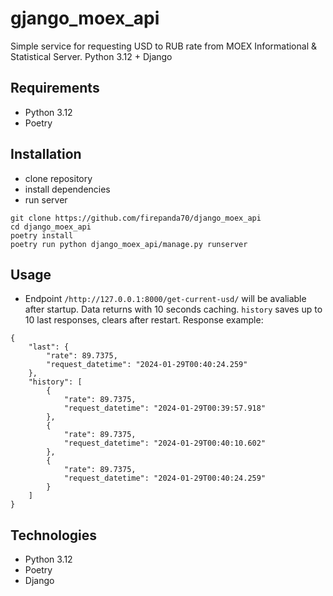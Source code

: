 # gjango_moex_api
Simple service for requesting USD to RUB rate from MOEX Informational &amp; Statistical Server. Python 3.12 + Django

## Requirements
- Python 3.12
- Poetry

## Installation
- clone repository
- install dependencies
- run server
```
git clone https://github.com/firepanda70/django_moex_api
cd django_moex_api
poetry install
poetry run python django_moex_api/manage.py runserver
```

## Usage
- Endpoint ```/http://127.0.0.1:8000/get-current-usd/``` will be avaliable after startup. Data returns with 10 seconds caching. ```history``` saves up to 10 last responses, clears after restart. Response example:
```
{
    "last": {
        "rate": 89.7375,
        "request_datetime": "2024-01-29T00:40:24.259"
    },
    "history": [
        {
            "rate": 89.7375,
            "request_datetime": "2024-01-29T00:39:57.918"
        },
        {
            "rate": 89.7375,
            "request_datetime": "2024-01-29T00:40:10.602"
        },
        {
            "rate": 89.7375,
            "request_datetime": "2024-01-29T00:40:24.259"
        }
    ]
}
```

## Technologies
- Python 3.12
- Poetry
- Django

